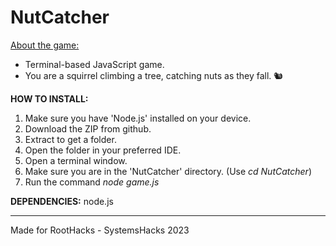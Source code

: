 # NutCatcher
<ins>About the game:</ins>
<br>
- Terminal-based JavaScript game. <br>
- You are a squirrel climbing a tree, catching nuts as they fall. 🐿️

<b>HOW TO INSTALL:</b>
1. Make sure you have 'Node.js' installed on your device.
1. Download the ZIP from github.
2. Extract to get a folder.
3. Open the folder in your preferred IDE.
4. Open a terminal window.
4. Make sure you are in the 'NutCatcher' directory. (Use <i>cd NutCatcher</i>)
5. Run the command <i>node game.js</i>

<b>DEPENDENCIES:</b>
node.js

---

Made for RootHacks - SystemsHacks 2023
